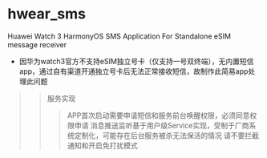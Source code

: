 # hwear_sms
Huawei Watch 3 HarmonyOS SMS Application For Standalone eSIM message receiver
- 因华为watch3官方不支持eSIM独立号卡（仅支持一号双终端），无内置短信app，通过自有渠道开通独立号卡后无法正常接收短信，故制作此简易app处理此问题

>> 服务实现
>>> APP首次启动需要申请短信和服务前台唤醒权限，必须同意权限申请
>>> 消息推送监听基于用户级Service实现，受制于厂商系统定制化，可能存在后台服务被杀无法保活的情况
>>> 请不要拦截通知和开启免打扰模式
